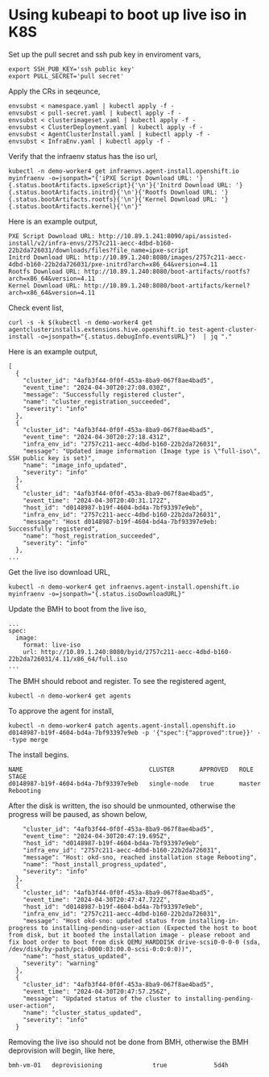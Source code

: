 # Using kubeapi to boot up live iso in K8S

Set up the pull secret and ssh pub key in enviroment vars,
```
export SSH_PUB_KEY='ssh public key'
export PULL_SECRET='pull secret'
```

Apply the CRs in seqeunce,
```
envsubst < namespace.yaml | kubectl apply -f -
envsubst < pull-secret.yaml | kubectl apply -f -
envsubst < clusterimageset.yaml | kubectl apply -f -
envsubst < ClusterDeployment.yaml | kubectl apply -f -
envsubst < AgentClusterInstall.yaml | kubectl apply -f -
envsubst < InfraEnv.yaml | kubectl apply -f -
```

Verify that the infraenv status has the iso url,
```
kubectl -n demo-worker4 get infraenvs.agent-install.openshift.io myinfraenv -o=jsonpath="{'iPXE Script Download URL: '}{.status.bootArtifacts.ipxeScript}{'\n'}{'Initrd Download URL: '}{.status.bootArtifacts.initrd}{'\n'}{'Rootfs Download URL: '}{.status.bootArtifacts.rootfs}{'\n'}{'Kernel Download URL: '}{.status.bootArtifacts.kernel}{'\n'}"
```

Here is an example output,
```
PXE Script Download URL: http://10.89.1.241:8090/api/assisted-install/v2/infra-envs/2757c211-aecc-4dbd-b160-22b2da726031/downloads/files?file_name=ipxe-script
Initrd Download URL: http://10.89.1.240:8080/images/2757c211-aecc-4dbd-b160-22b2da726031/pxe-initrd?arch=x86_64&version=4.11
Rootfs Download URL: http://10.89.1.240:8080/boot-artifacts/rootfs?arch=x86_64&version=4.11
Kernel Download URL: http://10.89.1.240:8080/boot-artifacts/kernel?arch=x86_64&version=4.11
```

Check event list,
```
curl -s -k $(kubectl -n demo-worker4 get agentclusterinstalls.extensions.hive.openshift.io test-agent-cluster-install -o=jsonpath="{.status.debugInfo.eventsURL}")  | jq "."
```

Here is an example output,
```
[
  {
    "cluster_id": "4afb3f44-0f0f-453a-8ba9-067f8ae4bad5",
    "event_time": "2024-04-30T20:27:08.030Z",
    "message": "Successfully registered cluster",
    "name": "cluster_registration_succeeded",
    "severity": "info"
  },
  {
    "cluster_id": "4afb3f44-0f0f-453a-8ba9-067f8ae4bad5",
    "event_time": "2024-04-30T20:27:18.431Z",
    "infra_env_id": "2757c211-aecc-4dbd-b160-22b2da726031",
    "message": "Updated image information (Image type is \"full-iso\", SSH public key is set)",
    "name": "image_info_updated",
    "severity": "info"
  },
  {
    "cluster_id": "4afb3f44-0f0f-453a-8ba9-067f8ae4bad5",
    "event_time": "2024-04-30T20:40:31.172Z",
    "host_id": "d0148987-b19f-4604-bd4a-7bf93397e9eb",
    "infra_env_id": "2757c211-aecc-4dbd-b160-22b2da726031",
    "message": "Host d0148987-b19f-4604-bd4a-7bf93397e9eb: Successfully registered",
    "name": "host_registration_succeeded",
    "severity": "info"
  },
...
```

Get the live iso download URL,
```
kubectl -n demo-worker4 get infraenvs.agent-install.openshift.io myinfraenv -o=jsonpath="{.status.isoDownloadURL}"
```

Update the BMH to boot from the live iso,
```
...
spec:
  image:
    format: live-iso
    url: http://10.89.1.240:8080/byid/2757c211-aecc-4dbd-b160-22b2da726031/4.11/x86_64/full.iso
...
```

The BMH should reboot and register. To see the registered agent,
```
kubectl -n demo-worker4 get agents
```

To approve the agent for install,
```
kubectl -n demo-worker4 patch agents.agent-install.openshift.io d0148987-b19f-4604-bd4a-7bf93397e9eb -p '{"spec":{"approved":true}}' --type merge
```

The install begins.
```
NAME                                   CLUSTER       APPROVED   ROLE     STAGE
d0148987-b19f-4604-bd4a-7bf93397e9eb   single-node   true       master   Rebooting
```

After the disk is written, the iso should be unmounted, otherwise the progress will be paused, as shown below,
```
    "cluster_id": "4afb3f44-0f0f-453a-8ba9-067f8ae4bad5",
    "event_time": "2024-04-30T20:47:19.695Z",
    "host_id": "d0148987-b19f-4604-bd4a-7bf93397e9eb",
    "infra_env_id": "2757c211-aecc-4dbd-b160-22b2da726031",
    "message": "Host: okd-sno, reached installation stage Rebooting",
    "name": "host_install_progress_updated",
    "severity": "info"
  },
  {
    "cluster_id": "4afb3f44-0f0f-453a-8ba9-067f8ae4bad5",
    "event_time": "2024-04-30T20:47:47.722Z",
    "host_id": "d0148987-b19f-4604-bd4a-7bf93397e9eb",
    "infra_env_id": "2757c211-aecc-4dbd-b160-22b2da726031",
    "message": "Host okd-sno: updated status from installing-in-progress to installing-pending-user-action (Expected the host to boot from disk, but it booted the installation image - please reboot and fix boot order to boot from disk QEMU_HARDDISK drive-scsi0-0-0-0 (sda, /dev/disk/by-path/pci-0000:03:00.0-scsi-0:0:0:0))",
    "name": "host_status_updated",
    "severity": "warning"
  },
  {
    "cluster_id": "4afb3f44-0f0f-453a-8ba9-067f8ae4bad5",
    "event_time": "2024-04-30T20:47:57.256Z",
    "message": "Updated status of the cluster to installing-pending-user-action",
    "name": "cluster_status_updated",
    "severity": "info"
  }
```

Removing the live iso should not be done from BMH, otherwise the BMH deprovision will begin, like here,
```
bmh-vm-01   deprovisioning              true             5d4h
```


